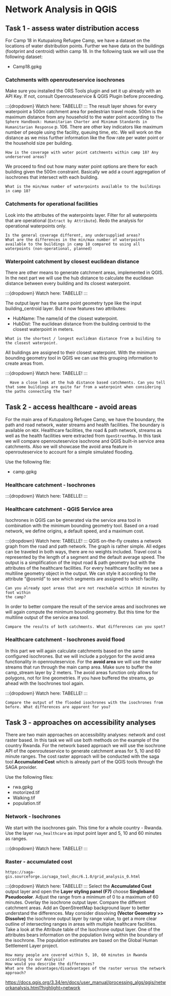 # Network Analysis in QGIS

## Task 1 - assess water distribution access
For Camp 18 in Kutupalong Refugee Camp, we have a dataset on the locations of water distribution points. Further we have data on the buildings (footprint and centroid) within camp 18. In the following task we will use the following dataset:
* Camp18.gpkg

### Catchments with openrouteservice isochrones
Make sure you installed the ORS Tools plugin and set it up already with an API Key. If not, consult Openrouteservice & QGIS Plugin before proceeding.

:::{dropdown} Watch here:
TABELLE!
:::
The result layer shows for every waterpoint a 500m catchment area for pedestrian travel mode. 500m is the maximum distance from any household to the water point according to `The Sphere Handbook: Humanitarian Charter and Minimum Standards in Humanitarian Response` p. 106. There are other key indicators like maximum number of people using the facility, queuing time, etc. We will work on the distance as we miss further information like the flow rate per water point or the household size per building.

`````{admonition} Question
How is the coverage with water point catchments within camp 18? Any underserved areas?
`````

We proceed to find out how many water point options are there for each building given the 500m constraint. Basically we add a count aggregation of isochrones that intersect with each building.

`````{admonition} Question
What is the min/max number of waterpoints available to the buildings in camp 18?
`````

### Catchments for operational facilities
Look into the attributes of the waterpoints layer. Filter for all waterpoints that are operational (`Extract by Attribute`). Redo the analysis for operational waterpoints only.

`````{admonition} Question
Is the general coverage different, any undersupplied areas?
What are the differences in the min/max number of waterpoints available to the buildings in camp 18 compared to using all waterpoints (non-operational, planned)
`````

### Waterpoint catchment by closest euclidean distance
There are other means to generate catchment areas, implemented in QGIS. In the next part we will use the hub distance to calculate the euclidean distance between every building and its closest waterpoint.

:::{dropdown} Watch here:
TABELLE!
:::

The output layer has the same point geometry type like the input building_centroid layer. But it now features two attributes:
* HubName: The name/id of the closest waterpoint.
* HubDist: The euclidean distance from the building centroid to the closest waterpoint in meters.

`````{admonition} Question
What is the shortest / longest euclidean distance from a building to the closest waterpoint.
`````

All buildings are assigned to their closest waterpoint. With the minimum bounding geometry tool in QGIS we can use this grouping information to create areas from.

:::{dropdown} Watch here:
TABELLE!
:::

`````{admonition} Question
  Have a close look at the hub distance based catchments. Can you tell that some buildings are quite far from a waterpoint when considering the paths connecting the two?
`````


## Task 2 - access healthcare - avoid areas
For the main area of Kutupalong Refugee Camp, we have the boundary, the path and road network, water streams and health facilities. The boundary is available on `HDX`. Healthcare facilities, the road & path network, streams as well as the health facilities were extracted from `OpenStreetMap`. In this task we will compare openrouteservice isochrone and QGIS built-in service area catchments. Also we will showcase the avoid area feature in openrouteservice to account for a simple simulated flooding.

Use the following file:
* camp.gpkg

### Healthcare catchment - Isochrones

:::{dropdown} Watch here:
TABELLE!
:::

### Healthcare catchment - QGIS Service area
Isochrones in QGIS can be generated via the service area tool in combination with the minimum bounding geometry tool. Based on a road network, we define origins, a default speed, and a maximum cost. 

:::{dropdown} Watch here:
TABELLE!
:::
QGIS on-the-fly creates a network graph from the road and path network. The graph is rather simple. All edges can be traveled in both ways, there are no weights included. Travel cost is represented by the length of a segment and the default average speed. The output is a simplification of the input road & path geometry but with the attributes of the healthcare facilities. For every healthcare facility we see a multiline geometry object in the output. We can style it according to the attribute “@osmId” to see which segments are assigned to which facility.

`````{admonition} Question
Can you already spot areas that are not reachable within 10 minutes by foot within
the camp?
`````

In order to better compare the result of the service areas and isochrones we will again compute the minimum bounding geometry. But this time for the multiline output of the service area tool.

`````{admonition} Question
Compare the results of both catchments. What differences can you spot?
`````

### Healthcare catchment - Isochrones avoid flood
In this part we will again calculate catchments based on the same configured isochrones. But we will include a polygon for the avoid area functionality in openrouteservice. For the **avoid area** we will use the water streams that run through the main camp area. Make sure to buffer the camp_stream layer by 2 meters. The avoid areas function only allows for polygons, not for line geometries. If you have buffered the streams, go ahead with the Isochrones tool again.

:::{dropdown} Watch here:
TABELLE!
:::
`````{admonition} Question
Compare the output of the flooded isochrones with the isochrones from before. What differences are apparent for you?
`````

## Task 3 - approaches on accessibility analyses
There are two main approaches on accessibility analyses: network and cost raster based. In this task we will use both methods on the example of the country Rwanda. For the network based approach we will use the isochrone API of the openrouteservice to generate catchment areas for 5, 10 and 60 minute ranges. The cost raster approach will be conducted with the saga tool **Accumulated Cost** which is already part of the QGIS tools through the SAGA provider. 

Use the following files:
* rwa.gpkg
* motorized.tif
* Walking.tif
* population.tif

### Network - Isochrones
We start with the isochrones gain. This time for a whole country - Rwanda. Use the layer `rwa_healthcare` as input point layer and 5, 10 and 60 minutes as ranges.

:::{dropdown} Watch here:
TABELLE!
:::
### Raster - accumulated cost
`https://saga-gis.sourceforge.io/saga_tool_doc/6.1.0/grid_analysis_0.html`

:::{dropdown} Watch here:
TABELLE!
:::
Select the **Accumulated Cost** output layer and open the **Layer styling panel (F7)** choose **Singleband Pseudocolor**. Adjust the range from a minimum of 0 to a maximum of 60 minutes. Overlay the isochrone output layer. Compare the different catchment areas. Add an OpenStreetMap background layer to better understand the differences. May consider dissolving **(Vector Geometry >> Dissolve)** the isochrone output layer by range value, to get a more clear outline of intersecting ranges in areas with multiple healthcare facilities.
Take a look at the Attribute table of the Isochrone output layer. One of the attributes bears information on the population living within the boundary of the isochrone. The population estimates are based on the Global Human Settlement Layer project. 

`````{admonition} Question
How many people are covered within 5, 10, 60 minutes in Rwanda according to our Analysis?
How would you describe the differences? 
What are the advantages/disadvantages of the raster versus the network approach?
`````

https://docs.qgis.org/3.34/en/docs/user_manual/processing_algs/qgis/networkanalysis.html?highlight=network
